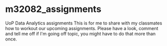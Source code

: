 # m32082_assignments
UoP Data Analytics assignments
This is for me to share with my classmates how to workout our upcoming assignments.
Please have a look, comment and tell me off if I'm going off topic, you might have to do that more than once.
